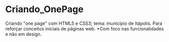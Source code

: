 # Criando_OnePage
Criando "one page" com HTML5 e CSS3; tema: município de Itápolis. Para reforçar conceitos iniciais de páginas web.
*Com foco nas funcionalidades e não em design.
